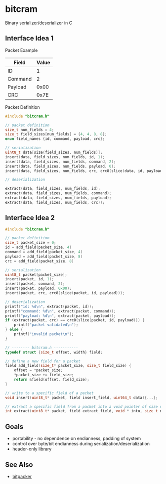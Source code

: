 # bitcram

Binary serializer/deserializer in C

## Interface Idea 1

Packet Example

| Field   | Value |
|---------|-------|
| ID      | 1     |
| Command | 2     |
| Payload | 0x00  |
| CRC     | 0x7E  |

Packet Definition

``` c
#include "bitcram.h"

// packet definition
size_t num_fields = 4;
size_t field_sizes[num_fields] = {4, 4, 8, 8};
enum field_names {id, command, payload, crc};

// serialization
uint8_t data[size(field_sizes, num_fields)];
insert(data, field_sizes, num_fields, id, 1);
insert(data, field_sizes, num_fields, command, 2);
insert(data, field_sizes, num_fields, payload, 0);
insert(data, field_sizes, num_fields, crc, crc8(slice(data, id, payload)));

// deserialization

extract(data, field_sizes, num_fields, id);
extract(data, field_sizes, num_fields, command);
extract(data, field_sizes, num_fields, payload);
extract(data, field_sizes, num_fields, crc));
```

## Interface Idea 2

``` c
#include "bitcram.h"

// packet definition
size_t packet_size = 0;
id = add_field(packet_size, 4)
command = add_field(packet_size, 4)
payload = add_field(packet_size, 8)
crc = add_field(packet_size, 8)

// serialization
uint8_t packet[packet_size];
insert(packet, id, 1);
insert(packet, command, 2);
insert(packet, payload, 0x00);
insert(packet, crc, crc8(slice(packet, id, payload)));

// deserialization
printf("id: %d\n", extract(packet, id));
printf("command: %d\n", extract(packet, command));
printf("payload: %d\n", extract(packet, payload));
if (extract(packet, crc) == crc8(slice(packet, id, payload))) {
    printf("packet validated\n");
} else {
    printf("invalid packet\n");
}

// -------- bitcram.h -----------
typedef struct {size_t offset, width} field;

// define a new field for a packet
field add_field(size_t* packet_size, size_t field_size) {
    offset = *packet_size;
    *packet_size += field_size;
    return &field(offset, field_size);
}

// write to a specific field of a packet
void insert(uint8_t* packet, field insert_field, uint64_t data){...};

// extract a specific field from a packet into a void pointer of size n
int extract(uint8_t* packet, field extract_field, void * into, size_t n);


```

## Goals

- portability - no dependence on endianness, padding of system
- control over byte/bit endianness during serialization/deserialization
- header-only library


## See Also

- [bitpacker](https://github.com/CrustyAuklet/bitpacker)
